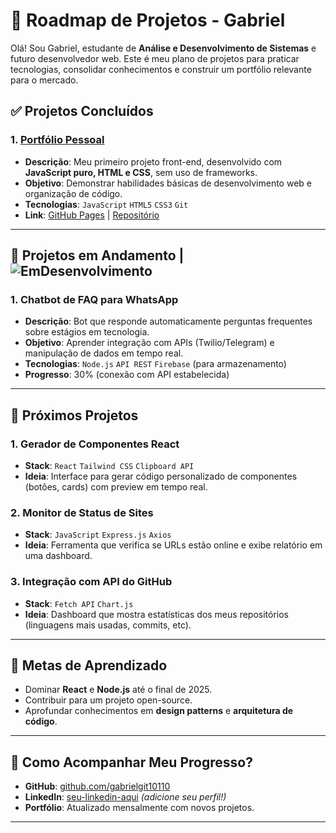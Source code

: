 # 🚀 Roadmap de Projetos - Gabriel 

Olá! Sou Gabriel, estudante de **Análise e Desenvolvimento de Sistemas** e futuro desenvolvedor web. Este é meu plano de projetos para praticar tecnologias, consolidar conhecimentos e construir um portfólio relevante para o mercado.

## ✅ **Projetos Concluídos**

### 1. [Portfólio Pessoal](https://gabrielgit10110.github.io/)
- **Descrição**: Meu primeiro projeto front-end, desenvolvido com **JavaScript puro, HTML e CSS**, sem uso de frameworks.
- **Objetivo**: Demonstrar habilidades básicas de desenvolvimento web e organização de código.
- **Tecnologias**: `JavaScript` `HTML5` `CSS3` `Git`
- **Link**: [GitHub Pages](https://gabrielgit10110.github.io/) | [Repositório](https://github.com/gabrielgit10110/gabrielgit10110.github.io)

---

## 🔧 **Projetos em Andamento** | ![EmDesenvolvimento](https://img.shields.io/badge/fase_de-planejamento-orange)

### 1. **Chatbot de FAQ para WhatsApp**
- **Descrição**: Bot que responde automaticamente perguntas frequentes sobre estágios em tecnologia.
- **Objetivo**: Aprender integração com APIs (Twilio/Telegram) e manipulação de dados em tempo real.
- **Tecnologias**: `Node.js` `API REST` `Firebase` (para armazenamento)
- **Progresso**: 30% (conexão com API estabelecida)

---

## 📅 **Próximos Projetos**

### 1. **Gerador de Componentes React**
- **Stack**: `React` `Tailwind CSS` `Clipboard API`
- **Ideia**: Interface para gerar código personalizado de componentes (botões, cards) com preview em tempo real.

### 2. **Monitor de Status de Sites**
- **Stack**: `JavaScript` `Express.js` `Axios`
- **Ideia**: Ferramenta que verifica se URLs estão online e exibe relatório em uma dashboard.

### 3. **Integração com API do GitHub**
- **Stack**: `Fetch API` `Chart.js`
- **Ideia**: Dashboard que mostra estatísticas dos meus repositórios (linguagens mais usadas, commits, etc).

---

## 🌱 **Metas de Aprendizado**
- Dominar **React** e **Node.js** até o final de 2025.
- Contribuir para um projeto open-source.
- Aprofundar conhecimentos em **design patterns** e **arquitetura de código**.

---

## 🤝 **Como Acompanhar Meu Progresso?**
- **GitHub**: [github.com/gabrielgit10110](https://github.com/gabrielgit10110)
- **LinkedIn**: [seu-linkedin-aqui](link) *(adicione seu perfil!)*
- **Portfólio**: Atualizado mensalmente com novos projetos.

---
